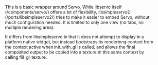 This is a basic wrapper around Servo. While libservo itself (/components/servo/) offers a lot of flexibility,
libsimpleservo2 (/ports/libsimpleservo2/) tries to make it easier to embed Servo, without much configuration needed.
It is limited to only one view (no tabs, no multiple rendering area).

It differs from libsimpleservo in that it does not attempt to display in a platform native widget, but instead
bootstraps its renderinng context from the context active when init_with_gl is called, and allows the final
composited output to be copied into a texture in this same context by calling fill_gl_texture.
